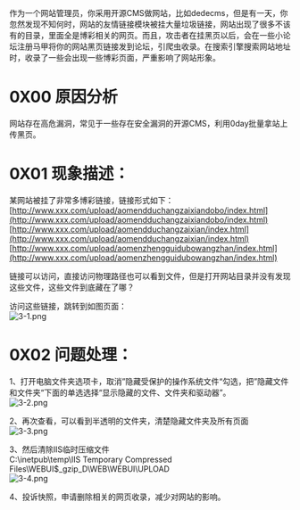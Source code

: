 作为一个网站管理员，你采用开源CMS做网站，比如dedecms，但是有一天，你忽然发现不知何时，网站的友情链接模块被挂大量垃圾链接，网站出现了很多不该有的目录，里面全是博彩相关的网页。而且，攻击者在挂黑页以后，会在一些小论坛注册马甲将你的网站黑页链接发到论坛，引爬虫收录。在搜索引擎搜索网站地址时，收录了一些会出现一些博彩页面，严重影响了网站形象。


# 0X00 原因分析
网站存在高危漏洞，常见于一些存在安全漏洞的开源CMS，利用0day批量拿站上传黑页。


# 0X01 现象描述：
某网站被挂了非常多博彩链接，链接形式如下：<br />		[http://www.xxx.com/upload/aomendduchangzaixiandobo/index.html](http://www.xxx.com/upload/aomendduchangzaixiandobo/index.html)
		[http://www.xxx.com/upload/aomendduchangzaixian/index.html](http://www.xxx.com/upload/aomendduchangzaixian/index.html)
		[http://www.xxx.com/upload/aomenzhengguidubowangzhan/index.html](http://www.xxx.com/upload/aomenzhengguidubowangzhan/index.html)

链接可以访问，直接访问物理路径也可以看到文件，但是打开网站目录并没有发现这些文件，这些文件到底藏在了哪？

访问这些链接，跳转到如图页面：<br />![3-1.png](_img\05-应急响应/1656922869166-ce4b0b77-09ec-4de4-93d1-e4eeff6a9cec.png)



# 0X02 问题处理：
1、打开电脑文件夹选项卡，取消”隐藏受保护的操作系统文件“勾选，把”隐藏文件和文件夹“下面的单选选择“显示隐藏的文件、文件夹和驱动器”。<br />![3-2.png](_img\05-应急响应/1656922883840-64c434b3-342e-4016-8044-a2f6e01a6e49.png)

2、再次查看，可以看到半透明的文件夹，清楚隐藏文件夹及所有页面<br />![3-3.png](_img\05-应急响应/1656922887510-1d2ba615-2241-48d8-9b0a-ed62ae6c2347.png)

3、然后清除IIS临时压缩文件<br />C:\inetpub\temp\IIS Temporary Compressed Files\WEBUI$_gzip_D\WEB\WEBUI\UPLOAD<br />![3-4.png](_img\05-应急响应/1656922893012-aaf6d9c0-f32d-4004-8ff7-cfcba0b0beec.png)

4、投诉快照，申请删除相关的网页收录，减少对网站的影响。
